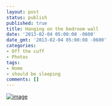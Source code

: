 ```yaml
---
layout: post
status: publish
published: true
title: Hanging on the bedroom wall
date: '2013-02-04 05:00:08 -0600'
date_gmt: '2013-02-04 05:00:08 -0600'
categories:
- Off the cuff
- Photos
tags:
- Home
- should be sleeping
comments: []
---
```


<a href="{{ site.dropbox_path }}/large/posts/misc/wpid-IMG_20130203_224841.jpg"><img class="alignnone" title="IMG_20130203_224841.jpg" alt="image" src="{{ site.dropbox_path }}/thumbs/posts/misc/wpid-IMG_20130203_224841.jpg" /></a>

